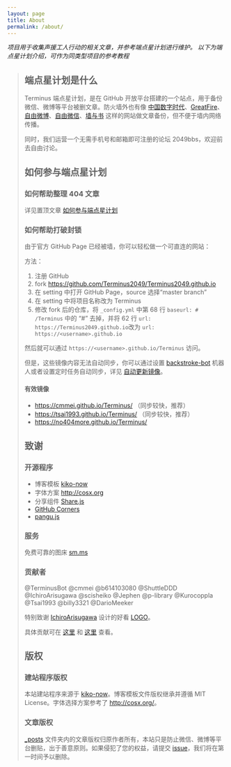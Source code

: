 ```yaml
---	
layout: page	
title: About	
permalink: /about/	
---
```


*项目用于收集声援工人行动的相关文章，并参考端点星计划进行维护。*
*以下为端点星计划介绍，可作为同类型项目的参考教程*

> ## **端点星计划是什么**
>
> Terminus 端点星计划，是在 GitHub 开放平台搭建的一个站点，用于备份微信、微博等平台被删文章。防火墙外也有像 [中国数字时代](https://chinadigitaltimes.net/chinese/)、[GreatFire](https://zh.greatfire.org/)、[自由微博](https://freeweibo.com/)、[自由微信](https://freewechat.com/)、[墙与书](https://wallsandbooks.wordpress.com) 这样的网站做文章备份，但不便于墙内网络传播。
>
> 同时，我们运营一个无需手机号和邮箱即可注册的论坛 2049bbs，欢迎前去自由讨论。
>
> ## **如何参与端点星计划**
>
> ### **如何帮助整理 404 文章**
>
> 详见置顶文章 [如何参与端点星计划](https://github.com/Terminus2049/Terminus2049.github.io/blob/master/_posts/2018-04-01-how-to-participate-in-terminus.md)
>
> ### **如何帮助打破封锁**
>
> 由于官方 GitHub Page 已经被墙，你可以轻松做一个可直连的网站：
>
> 方法：
> 1. 注册 GitHub
> 2. fork <https://github.com/Terminus2049/Terminus2049.github.io>
> 3. 在 setting 中打开 GitHub Page，source 选择“master branch”
> 4. 在 setting 中将项目名称改为 Terminus
> 5. 修改 fork 后的仓库，将 `_config.yml` 中第 68 行 `baseurl: # /Terminus` 中的 “#” 去掉，并将 62 行 `url: https://Terminus2049.github.io`改为 `url: https://<username>.github.io`
>
> 然后就可以通过 `https://<username>.github.io/Terminus` 访问。
>
> 但是，这些镜像内容无法自动同步，你可以通过设置 [backstroke-bot](https://backstroke.co/) 机器人或者设置定时任务自动同步，详见 [自动更新镜像](https://github.com/Terminus2049/Terminus2049.github.io/issues/106)。
>
>  #### **有效镜像**
>
> * <https://cmmei.github.io/Terminus/> （同步较快，推荐）
> * <https://tsai1993.github.io/Terminus/> （同步较快，推荐）
> * <https://no404more.github.io/Terminus/>
>
>  ## **致谢**
>
> ### **开源程序**
>
> - 博客模板 [kiko-now](https://github.com/AWEEKJ/kiko-now)
> - 字体方案 <http://cosx.org>
> - 分享组件 [Share.js](https://github.com/overtrue/share.js)
> - [GitHub Corners](http://tholman.com/github-corners/)
> - [pangu.js](https://github.com/vinta/pangu.js)
>
> ### **服务**
>
> 免费可靠的图床 [sm.ms](https://sm.ms/)
>
> ### **贡献者**
>
> @TerminusBot @cmmei @b614103080 @ShuttleDDD @IchiroArisugawa @scisheiko @Jephen @p-library @Kurocoppla @Tsai1993 @billy3321 @DarioMeeker
>
> 特别致谢 [IchiroArisugawa](https://github.com/IchiroArisugawa) 设计的好看 [LOGO](https://github.com/Terminus2049/Terminus2049.github.io/tree/master/images)。
>
> 具体贡献可在 [这里](https://github.com/Info-cn/Terminus/graphs/contributors) 和 [这里](https://github.com/Terminus2049/Terminus2049.github.io/graphs/contributors) 查看。
>
> ## **版权**
>
> ### **建站程序版权**
>
> 本站建站程序来源于 [kiko-now](https://github.com/AWEEKJ/kiko-now)。博客模板文件版权继承并遵循 MIT License。字体选择方案参考了 <http://cosx.org/>。
>
> ### **文章版权**
>
> [_posts](https://github.com/Terminus2049/Terminus2049.github.io/tree/master/_posts) 文件夹内的文章版权归原作者所有，本站只是防止微信、微博等平台删贴，出于善意原则。如果侵犯了您的权益，请提交 [issue](https://github.com/Terminus2049/Terminus2049.github.io/issues)，我们将在第一时间予以删除。
